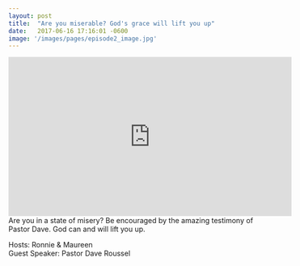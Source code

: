 ```yaml
---
layout: post
title:  "Are you miserable? God's grace will lift you up"
date:   2017-06-16 17:16:01 -0600
image: '/images/pages/episode2_image.jpg'
---
```

<iframe width="560" height="315" src="https://www.youtube.com/embed/B54OVLMlWOE" frameborder="0" allowfullscreen></iframe>
Are you in a state of misery? Be encouraged by the amazing testimony of Pastor Dave. God can and will lift you up. 

Hosts: Ronnie & Maureen <br>
Guest Speaker: Pastor Dave Roussel

